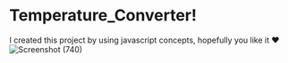 # Temperature_Converter!
I created this project by using javascript concepts, hopefully you like it ❤️
![Screenshot (740)](https://user-images.githubusercontent.com/104623869/216846159-316b1e59-321a-49f6-a0c9-08c20fe16b13.png)

